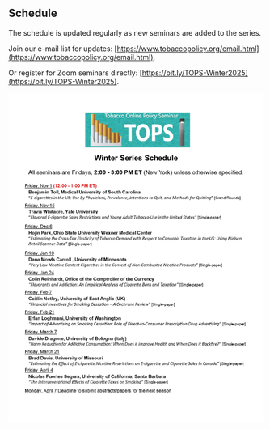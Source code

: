 ## Schedule

The schedule is updated regularly as new seminars are added to the series. 

Join our e-mail list for updates: [https://www.tobaccopolicy.org/email.html](https://www.tobaccopolicy.org/email.html).

Or register for Zoom seminars directly: [https://bit.ly/TOPS-Winter2025](https://bit.ly/TOPS-Winter2025).

![Schedule](TOPS_schedule_Winter2025.jpg)
